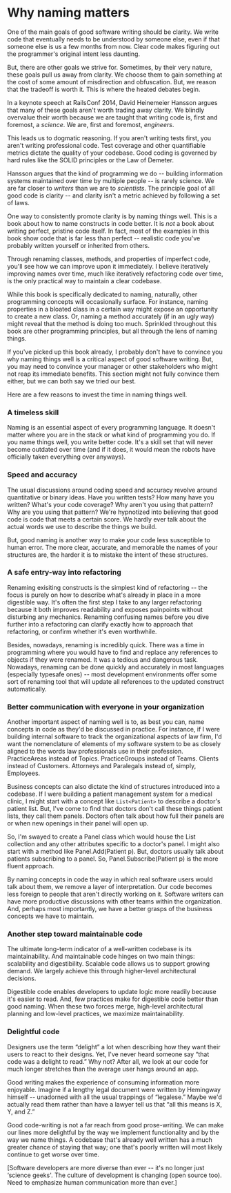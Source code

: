 # Why naming matters

One of the main goals of good software writing should be clarity. We write code that eventually needs to be understood by someone else, even if that someone else is us a few months from now. Clear code makes figuring out the programmer's original intent less daunting.

But, there are other goals we strive for. Sometimes, by their very nature, these goals pull us away from clarity. We choose them to gain something at the cost of some amount of misdirection and obfuscation. But, we reason that the tradeoff is worth it. This is where the heated debates begin.

In a keynote speech at RailsConf 2014, David Heinemeier Hansson argues that many of these goals aren't worth trading away clarity. We blindly overvalue their worth because we are taught that writing code is, first and foremost, a _science_. We are, first and foremost, _engineers_.

This leads us to dogmatic reasoning. If you aren't writing tests first, you aren't writing professional code. Test coverage and other quantifiable metrics dictate the quality of your codebase. Good coding is governed by hard rules like the SOLID principles or the Law of Demeter.

Hansson argues that the kind of programming we do -- building information systems maintained over time by multiple people -- is rarely science. We are far closer to _writers_ than we are to _scientists_. The principle goal of all good code is clarity -- and clarity isn't a metric achieved by following a set of laws.

One way to consistently promote clarity is by naming things well. This is a book about how to name constructs in code better. It is _not_ a book about writing perfect, pristine code itself. In fact, most of the examples in this book show code that is far less than perfect -- realistic code you've probably written yourself or inherited from others. 

Through renaming classes, methods, and properties of imperfect code, you'll see how we can improve upon it immediately. I believe iteratively improving names over time, much like iteratively refactoring code over time, is the only practical way to maintain a clear codebase.

While this book is specifically dedicated to naming, naturally, other programming concepts will occasionally surface. For instance, naming properties in a bloated class in a certain way might expose an opportunity to create a new class. Or, naming a method accurately (if in an ugly way) might reveal that the method is doing too much. Sprinkled throughout this book are other programming principles, but all through the lens of naming things.

If you've picked up this book already, I probably don't have to convince you why naming things well is a critical aspect of good software writing. But, you may need to convince your manager or other stakeholders who might not reap its immediate benefits. This section might not fully convince them either, but we can both say we tried our best.

Here are a few reasons to invest the time in naming things well.

### A timeless skill

Naming is an essential aspect of every programming language. It doesn't matter where you are in the stack or what kind of programming you do. If you name things well, you write better code. It's a skill set that will never become outdated over time (and if it does, it would mean the robots have officially taken everything over anyways).

### Speed and accuracy

The usual discussions around coding speed and accuracy revolve around quantitative or binary ideas. Have you written tests? How many have you written? What's your code coverage? Why aren't you using that pattern? Why are you using that pattern? We're hypnotized into believing that good code is code that meets a certain score.  We hardly ever talk about the actual words we use to describe the things we build.

But, good naming is another way to make your code less susceptible to human error. The more clear, accurate, and memorable the names of your structures are, the harder it is to mistake the intent of these structures.

### A safe entry-way into refactoring

Renaming exisiting constructs is the simplest kind of refactoring -- the focus is purely on how to describe what's already in place in a more digestible way. It's often the first step I take to any larger refactoring because it both improves readability and exposes painpoints without disturbing any mechanics. Renaming confusing names before you dive further into a refactoring can clarify exactly how to approach that refactoring, or confirm whether it's even worthwhile.

Besides, nowadays, renaming is incredibly quick. There was a time in programming where you would have to find and replace any references to objects if they were renamed. It was a tedious and dangerous task. Nowadays, renaming can be done quickly and accurately in most languages (especially typesafe ones) -- most development environments offer some sort of renaming tool that will update all references to the updated construct automatically. 

### Better communication with everyone in your organization

Another important aspect of naming well is to, as best you can, name concepts in code as they'd be discussed in practice. For instance, if I were building internal software to track the organizational aspects of law firm, I'd want the nomenclature of elements of my software system to be as closely aligned to the words law professionals use in their profession. PracticeAreas instead of Topics. PracticeGroups instead of Teams. Clients instead of Customers. Attorneys and Paralegals instead of, simply, Employees.

Business concepts can also dictate the kind of structures introduced into a codebase. If I were building a patient management system for a medical clinic, I might start with a concept like `List<Patient>` to describe a doctor's patient list. But, I've come to find that doctors don't call these things patient lists, they call them panels. Doctors often talk about how full their panels are or when new openings in their panel will open up.

So, I'm swayed to create a Panel class which would house the List<Patient> collection and any other attributes specific to a doctor's panel. I might also start with a method like Panel.Add(Patient p). But, doctors usually talk about patients subscribing to a panel. So, Panel.Subscribe(Patient p) is the more fluent approach.

By naming concepts in code the way in which real software users would talk about them, we remove a layer of interpretation.  Our code becomes less foreign to people that aren't directly working on it. Software writers can have more productive discussions with other teams within the organization. And, perhaps most importantly, we have a better grasps of the business concepts we have to maintain.

### Another step toward maintainable code

The ultimate long-term indicator of a well-written codebase is its maintainability. And maintainable code hinges on two main things: scalability and digestibility. Scalable code allows us to support growing demand. We largely achieve this through higher-level architectural decisions. 

Digestible code enables developers to update logic more readily because it's easier to read. And, few practices make for digestible code better than good naming. When these two forces merge, high-level architectural planning and low-level practices, we maximize maintainability.

### Delightful code

Designers use the term “delight” a lot when describing how they want their users to react to their designs. Yet, I've never heard someone say “that code was a delight to read.” Why not? After all, we look at our code for much longer stretches than the average user hangs around an app.

Good writing makes the experience of consuming information more enjoyable. Imagine if a lengthy legal document were written by Hemingway himself -- unadorned with all the usual trappings of “legalese.” Maybe we'd actually read them rather than have a lawyer tell us that “all this means is X, Y, and Z.”

Good code-writing is not a far reach from good prose-writing. We can make our lines more delightful by the way we implement functionality and by the way we name things. A codebase that's already well written has a much greater chance of staying that way; one that's poorly written will most likely continue to get worse over time.

[Software developers are more diverse than ever -- it's no longer just ‘science geeks'. The culture of development is changing (open source too). Need to emphasize human communication more than ever.]


